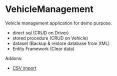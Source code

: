 # VehicleManagement
Vehicle management application for demo purpose.
- direct sql (CRUD on Driver)
- stored procedure (CRUD on Vehicle)
- dataset (Backup & restore database from XML)
- Entity Framework (Clear data)

Addons:
- [CSV import](https://github.com/mirkoman007/VehicleManagementAddon-CSV_import)

